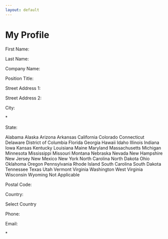 ```yaml
---
layout: default
---
```


# My Profile

First Name:

Last Name:

Company Name:

Position Title:

Street Address 1:

Street Address 2:

City:

\*

State:

Alabama Alaska Arizona Arkansas California Colorado Connecticut Delaware
District of Columbia Florida Georgia Hawaii Idaho Illinois Indiana Iowa
Kansas Kentucky Louisiana Maine Maryland Massachusetts Michigan
Minnesota Mississippi Missouri Montana Nebraska Nevada New Hampshire New
Jersey New Mexico New York North Carolina North Dakota Ohio Oklahoma
Oregon Pennsylvania Rhode Island South Carolina South Dakota Tennessee
Texas Utah Vermont Virginia Washington West Virginia Wisconsin Wyoming
Not Applicable

Postal Code:

Country:

Select Country

Phone:

Email:

\*
